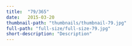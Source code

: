 ```yaml
---
title:  "79/365"
date:   2015-03-20
thumbnail-path: "thumbnails/thumbnail-79.jpg"
full-path: "full-size/full-size-79.jpg"
short-description: "Description"
---
```

